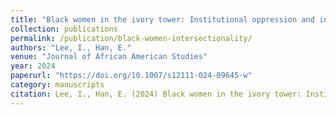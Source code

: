 ```yaml
---
title: "Black women in the ivory tower: Institutional oppression and intersectionality"
collection: publications
permalink: /publication/black-women-intersectionality/
authors: "Lee, I., Han, E."
venue: "Journal of African American Studies"
year: 2024
paperurl: "https://doi.org/10.1007/s12111-024-09645-w"
category: manuscripts  
citation: Lee, I., Han, E. (2024) Black women in the ivory tower: Institutional oppression and intersectionality. Journal of African American Studies, Published Online Advanced. https://doi.org/10.1007/s12111-024-09645-w  
---
```

